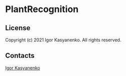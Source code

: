 # PlantRecognition

## License

Copyright (c) 2021 Igor Kasyanenko. All rights reserved.

## Contacts

[Igor Kasyanenko](mailto:dekstersniper@gmail.com)
